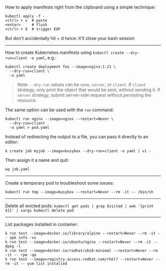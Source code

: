 How to apply manifests right from the clipboard using a simple technique:
```
kubectl apply -f -
<ctrl> + v  # paste
<enter>     # flush
<ctrl> + d  # trigger EOF
```
But don't accidentally hit <Ctrl> + d twice: it'll close your bash session

---

How to create Kubernetes manifests using `kubectl create --dry-run=client -o yaml`, e.g.:
```
kubectl create deployment foo --image=nginx:1.21 \
  --dry-run=client \
  -o yaml
```

> Note: `--dry-run` values can be `none`, `server`, or `client`. If `client` strategy, only print the object that would be sent, without sending it. If `server` strategy, submit server-side request without persisting the resource.

The same option can be used with the `run` command:
```
kubectl run nginx --image=nginx --restart=Never \
  --dry-run=client
  -o yaml > pod.yaml
```

Instead of redirecting the output to a file, you can pass it directly to an editor:
```
k create job myjob --image=busybox --dry-run=client -o yaml | vi -
```

Then assign it a name and quit:
```
wq job.yaml
```

---

Create a temporary pod to troubleshoot some issues:
```
kubectl run tmp --image=busybox --restart=Never --rm -it -- /bin/sh
```

---

Delete all evicted pods: `kubectl get pods | grep Evicted | awk '{print $1}' | xargs kubectl delete pod`

---

List packages installed in container:
```
k run test --image=docker.io/library/alpine --restart=Never --rm -it -- apk info -vv
k run test --image=docker.io/ubuntu/nginx --restart=Never --rm -it -- dpkg -l
k run test --image=docker.io/redhat/ubi8-minimal --restart=Never --rm -it -- rpm -qa
k run test --image=registry.access.redhat.com/rhel7 --restart=Never --rm -it -- yum list installed
```
